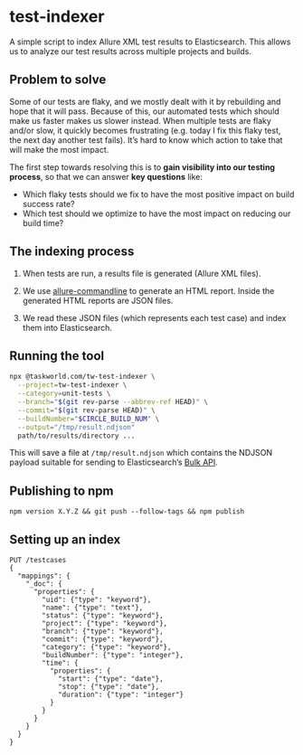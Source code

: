 # test-indexer

A simple script to index Allure XML test results to Elasticsearch. This allows
us to analyze our test results across multiple projects and builds.

## Problem to solve

Some of our tests are flaky, and we mostly dealt with it by rebuilding and hope
that it will pass. Because of this, our automated tests which should make us
faster makes us slower instead. When multiple tests are flaky and/or slow, it
quickly becomes frustrating (e.g. today I fix this flaky test, the next day
another test fails). It’s hard to know which action to take that will make the
most impact.

The first step towards resolving this is to **gain visibility into our testing
process**, so that we can answer **key questions** like:

- Which flaky tests should we fix to have the most positive impact on build
  success rate?
- Which test should we optimize to have the most impact on reducing our build
  time?

## The indexing process

1. When tests are run, a results file is generated (Allure XML files).

2. We use [allure-commandline](https://www.npmjs.com/package/allure-commandline)
   to generate an HTML report. Inside the generated HTML reports are JSON files.

3. We read these JSON files (which represents each test case) and index them
   into Elasticsearch.

## Running the tool

```sh
npx @taskworld.com/tw-test-indexer \
  --project=tw-test-indexer \
  --category=unit-tests \
  --branch="$(git rev-parse --abbrev-ref HEAD)" \
  --commit="$(git rev-parse HEAD)" \
  --buildNumber="$CIRCLE_BUILD_NUM" \
  --output="/tmp/result.ndjson"
  path/to/results/directory ...
```

This will save a file at `/tmp/result.ndjson` which contains the NDJSON payload
suitable for sending to Elasticsearch’s
[Bulk API](https://www.elastic.co/guide/en/elasticsearch/reference/current/docs-bulk.html).

## Publishing to npm

```
npm version X.Y.Z && git push --follow-tags && npm publish
```

## Setting up an index

```
PUT /testcases
{
  "mappings": {
    "_doc": {
      "properties": {
        "uid": {"type": "keyword"},
        "name": {"type": "text"},
        "status": {"type": "keyword"},
        "project": {"type": "keyword"},
        "branch": {"type": "keyword"},
        "commit": {"type": "keyword"},
        "category": {"type": "keyword"},
        "buildNumber": {"type": "integer"},
        "time": {
          "properties": {
            "start": {"type": "date"},
            "stop": {"type": "date"},
            "duration": {"type": "integer"}
          }
        }
      }
    }
  }
}
```
